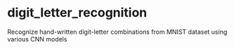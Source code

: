 # digit_letter_recognition
Recognize hand-written digit-letter combinations from MNIST dataset using various CNN models
